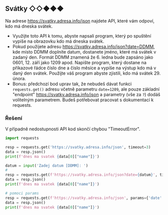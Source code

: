 ## Svátky ◇◇◆◆◆

Na adrese https://svatky.adresa.info/json najdete API, které vám odpoví, kdo má dneska svátek.

- Využijte toto API k tomu, abyste napsali program, který po spuštění vypíše na obrazovku kdo má dneska svátek.
- Pokud použijete adresu https://svatky.adresa.info/json?date=DDMM, kde místo DDMM doplníte datum, dostanete jméno,
  které má svátek v zadaný den. Formát DDMM znamená že 6. ledna bude zapsáno jako 0601, 12. září jako 1209 apod. Napište
  program, který dostane na příkazové řádce číslo dne a číslo měsíce a vypíše na výstup kdo má v daný den svátek.
  Použijte váš program abyste zjistili, kdo má svátek 29. února.
- Bonus: předchozí bod uprav tak, že nebudeš dávat funkci `requests.get()` adresu včetně parametru `date=1209`, ale pouze
  základní "endpoint" https://svatky.adresa.info/json a parametry (vše za `?`) dodáš volitelným parametrem. Budeš
  potřebovat pracovat s dokumentací k requests.

### Řešení

V případně nedostupnosti API kod skončí chybou "TimeoutError".

```python
import requests

resp = requests.get('https://svatky.adresa.info/json', timeout=3)
data = resp.json()
print(f'dnes ma svatek {data[0]["name"]}')

datum = input('Zadej datum [DDMM]: ')
#
resp = requests.get(f'https://svatky.adresa.info/json?date={datum}', timeout=3)
data = resp.json()
print(f'dnes ma svatek {data[0]["name"]}')

# pomoci params
resp = requests.get(f'https://svatky.adresa.info/json', params={'date': datum}, timeout=3)
data = resp.json()
print(f'dnes ma svatek {data[0]["name"]}')
```